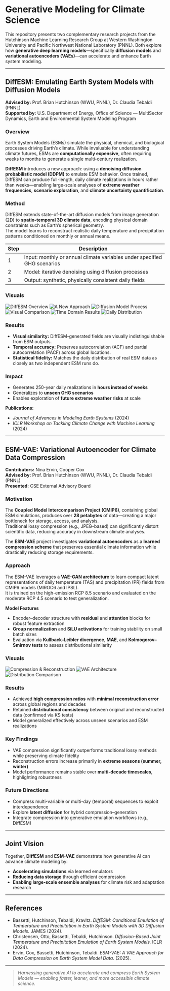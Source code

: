 # Generative Modeling for Climate Science

This repository presents two complementary research projects from the Hutchinson Machine Learning Research Group at Western Washington University and Pacific Northwest National Laboratory (PNNL). Both explore how **generative deep learning models**—specifically **diffusion models** and **variational autoencoders (VAEs)**—can accelerate and enhance Earth system modeling.

---

## DiffESM: Emulating Earth System Models with Diffusion Models

**Advised by:** Prof. Brian Hutchinson (WWU, PNNL), Dr. Claudia Tebaldi (PNNL)  
**Supported by:** U.S. Department of Energy, Office of Science — MultiSector Dynamics, Earth and Environmental System Modeling Program  

### Overview

Earth System Models (ESMs) simulate the physical, chemical, and biological processes driving Earth’s climate. While invaluable for understanding climate futures, ESMs are **computationally expensive**, often requiring weeks to months to generate a single multi-century realization.

**DiffESM** introduces a new approach: using a **denoising diffusion probabilistic model (DDPM)** to emulate ESM behavior. Once trained, DiffESM can produce full-length, daily climate realizations in hours rather than weeks—enabling large-scale analyses of **extreme weather frequencies**, **scenario exploration**, and **climate uncertainty quantification**.

### Method

DiffESM extends state-of-the-art diffusion models from image generation (2D) to **spatio-temporal 3D climate data**, encoding physical domain constraints such as Earth’s spherical geometry.  
The model learns to reconstruct realistic daily temperature and precipitation patterns conditioned on monthly or annual means.

| Step | Description |
|------|--------------|
| 1 | Input: monthly or annual climate variables under specified GHG scenarios |
| 2 | Model: iterative denoising using diffusion processes |
| 3 | Output: synthetic, physically consistent daily fields |

### Visuals

![DiffESM Overview](figures/diffesm_slide_7.png)
![A New Approach](figures/diffesm_slide_8.png)
![Diffusion Model Process](figures/diffesm_slide_9.png)
![Visual Comparison](figures/diffesm_slide_10.png)
![Time Domain Results](figures/diffesm_slide_11.png)
![Daily Distribution](figures/diffesm_slide_12.png)

### Results

- **Visual similarity:** DiffESM-generated fields are visually indistinguishable from ESM outputs.  
- **Temporal accuracy:** Preserves autocorrelation (ACF) and partial autocorrelation (PACF) across global locations.  
- **Statistical fidelity:** Matches the daily distribution of real ESM data as closely as two independent ESM runs do.

### Impact

- Generates 250-year daily realizations in **hours instead of weeks**  
- Generalizes to **unseen GHG scenarios**  
- Enables exploration of **future extreme weather risks** at scale  

**Publications:**
- *Journal of Advances in Modeling Earth Systems* (2024)  
- *ICLR Workshop on Tackling Climate Change with Machine Learning* (2024)

---

## ESM-VAE: Variational Autoencoder for Climate Data Compression

**Contributors:** Nina Ervin, Cooper Cox   
**Advised by:** Prof. Brian Hutchinson (WWU, PNNL), Dr. Claudia Tebaldi (PNNL)  
**Presented:** CSE External Advisory Board  

### Motivation

The **Coupled Model Intercomparison Project (CMIP6)**, containing global ESM simulations, produces over **28 petabytes** of data—creating a major bottleneck for storage, access, and analysis.  
Traditional lossy compression (e.g., JPEG-based) can significantly distort scientific data, reducing accuracy in downstream climate analyses.

The **ESM-VAE** project investigates **variational autoencoders** as a **learned compression scheme** that preserves essential climate information while drastically reducing storage requirements.

### Approach

The ESM-VAE leverages a **VAE-GAN architecture** to learn compact latent representations of daily temperature (TAS) and precipitation (PR) fields from CMIP6 models (MIROC6 and IPSL).  
It is trained on the high-emission RCP 8.5 scenario and evaluated on the moderate RCP 4.5 scenario to test generalization.

**Model Features**
- Encoder–decoder structure with **residual** and **attention** blocks for robust feature extraction  
- **Group normalization** and **SiLU activations** for training stability on small batch sizes  
- Evaluation via **Kullback–Leibler divergence**, **MAE**, and **Kolmogorov–Smirnov tests** to assess distributional similarity

### Visuals

![Compression & Reconstruction](figures/esmvae_fig_3.png)
![VAE Architecture](figures/esmvae_fig_4.png)
![Distribution Comparison](figures/esmvae_fig_5.png)

### Results

- Achieved **high compression ratios** with **minimal reconstruction error** across global regions and decades  
- Retained **distributional consistency** between original and reconstructed data (confirmed via KS tests)  
- Model generalized effectively across unseen scenarios and ESM realizations  

### Key Findings

- VAE compression significantly outperforms traditional lossy methods while preserving climate fidelity  
- Reconstruction errors increase primarily in **extreme seasons (summer, winter)**  
- Model performance remains stable over **multi-decade timescales**, highlighting robustness  

### Future Directions

- Compress multi-variable or multi-day (temporal) sequences to exploit interdependence  
- Explore **latent diffusion** for hybrid compression–generation  
- Integrate compression into generative emulation workflows (e.g., DiffESM)

---

## Joint Vision

Together, **DiffESM** and **ESM-VAE** demonstrate how generative AI can advance climate modeling by:
- **Accelerating simulations** via learned emulators  
- **Reducing data storage** through efficient compression  
- **Enabling large-scale ensemble analyses** for climate risk and adaptation research  

---

## References

- Bassetti, Hutchinson, Tebaldi, Kravitz. *DiffESM: Conditional Emulation of Temperature and Precipitation in Earth System Models with 3D Diffusion Models.* JAMES (2024).  
- Christensen, Otto, Bassetti, Tebaldi, Hutchinson. *Diffusion-Based Joint Temperature and Precipitation Emulation of Earth System Models.* ICLR (2024).  
- Ervin, Cox, Bassetti, Hutchinson, Tebaldi. *ESM-VAE: A VAE Approach for Data Compression on Earth System Model Data.* (2025).  

---

> *Harnessing generative AI to accelerate and compress Earth System Models — enabling faster, leaner, and more accessible climate science.*
